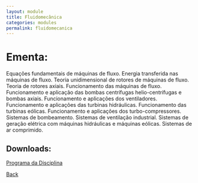 ```yaml
---
layout: module
title: Fluidomecânica
categories: modules
permalink: fluidomecanica
---
```


#  Ementa:

Equações fundamentais de máquinas de fluxo. Energia transferida nas máquinas de fluxo. Teoria unidimensional de rotores de máquinas de fluxo. Teoria de rotores axiais. Funcionamento das máquinas de fluxo. Funcionamento e aplicação das bombas centrífugas helio-centrífugas e bombas axiais. Funcionamento e aplicações dos ventiladores. Funcionamento e aplicações das turbinas hidráulicas. Funcionamento das turbinas eólicas. Funcionamento e aplicações dos turbo-compressores. Sistemas de bombeamento. Sistemas de ventilação industrial. Sistemas de geração elétrica com máquinas hidráulicas e máquinas eólicas. Sistemas de ar comprimido.

## Downloads:
[Programa da Disciplina](/fluidomecanica/FENG-PUCRS.ProgramasDeDisciplinas.4446J02.Vigente.2005-1a2017-2.pdf)

[Back]({{site.url}})
